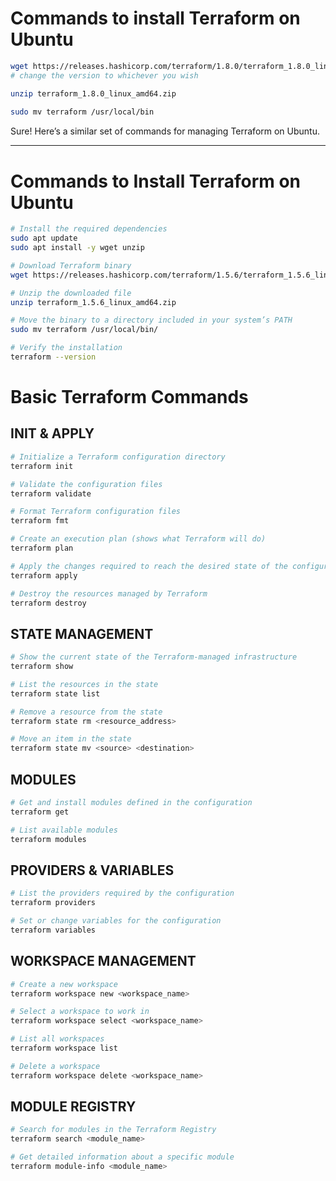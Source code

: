 # Commands to install Terraform on Ubuntu

```bash
wget https://releases.hashicorp.com/terraform/1.8.0/terraform_1.8.0_linux_amd64.zip
# change the version to whichever you wish

unzip terraform_1.8.0_linux_amd64.zip
 
sudo mv terraform /usr/local/bin
```



Sure! Here’s a similar set of commands for managing Terraform on Ubuntu.

---

# Commands to Install Terraform on Ubuntu

```bash
# Install the required dependencies
sudo apt update
sudo apt install -y wget unzip

# Download Terraform binary
wget https://releases.hashicorp.com/terraform/1.5.6/terraform_1.5.6_linux_amd64.zip

# Unzip the downloaded file
unzip terraform_1.5.6_linux_amd64.zip

# Move the binary to a directory included in your system’s PATH
sudo mv terraform /usr/local/bin/

# Verify the installation
terraform --version
```

# Basic Terraform Commands

## INIT & APPLY

```bash
# Initialize a Terraform configuration directory
terraform init

# Validate the configuration files
terraform validate

# Format Terraform configuration files
terraform fmt

# Create an execution plan (shows what Terraform will do)
terraform plan

# Apply the changes required to reach the desired state of the configuration
terraform apply

# Destroy the resources managed by Terraform
terraform destroy
```

## STATE MANAGEMENT

```bash
# Show the current state of the Terraform-managed infrastructure
terraform show

# List the resources in the state
terraform state list

# Remove a resource from the state
terraform state rm <resource_address>

# Move an item in the state
terraform state mv <source> <destination>
```

## MODULES

```bash
# Get and install modules defined in the configuration
terraform get

# List available modules
terraform modules
```

## PROVIDERS & VARIABLES

```bash
# List the providers required by the configuration
terraform providers

# Set or change variables for the configuration
terraform variables
```

## WORKSPACE MANAGEMENT

```bash
# Create a new workspace
terraform workspace new <workspace_name>

# Select a workspace to work in
terraform workspace select <workspace_name>

# List all workspaces
terraform workspace list

# Delete a workspace
terraform workspace delete <workspace_name>
```

## MODULE REGISTRY

```bash
# Search for modules in the Terraform Registry
terraform search <module_name>

# Get detailed information about a specific module
terraform module-info <module_name>
```

